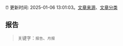 :alarm_clock: 更新时间: 2025-01-06 13:01:03。[文章来源](/README.md)、[文章分类](/TAGS.md)

## 报告


> 关键字：`报告`、`月报`



